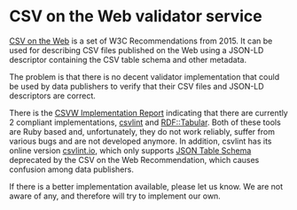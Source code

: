# CSV on the Web validator service

[CSV on the Web](https://www.w3.org/2013/csvw/wiki/Main_Page) is a set of W3C Recommendations from 2015.
It can be used for describing CSV files published on the Web using a JSON-LD descriptor containing the CSV table schema and other metadata.

The problem is that there is no decent validator implementation that could be used by data publishers to verify that their CSV files and JSON-LD descriptors are correct.

There is the [CSVW Implementation Report](http://w3c.github.io/csvw/publishing-snapshots/PR-earl/earl.html) indicating that there are currently 2 compliant implementations, [csvlint](https://github.com/theodi/csvlint.rb) and [RDF::Tabular](http://rubygems.org/gems/rdf-tabular). Both of these tools are Ruby based and, unfortunately, they do not work reliably, suffer from various bugs and are not developed anymore. In addition, csvlint has its online version [csvlint.io](http://csvlint.io/), which only supports [JSON Table Schema](https://frictionlessdata.io/specs/table-schema/) deprecated by the CSV on the Web Recommendation, which causes confusion among data publishers.

If there is a better implementation available, please let us know. We are not aware of any, and therefore will try to implement our own.
